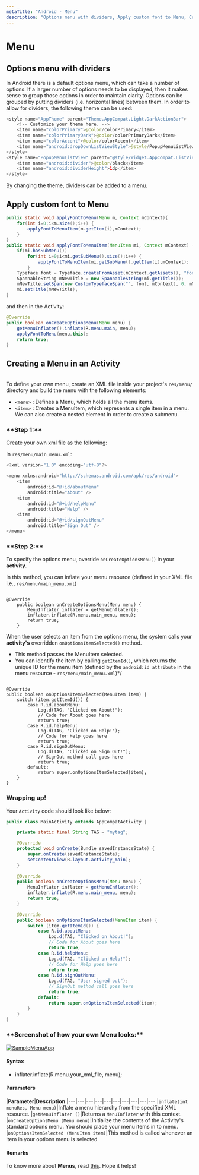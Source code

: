 ```yaml
---
metaTitle: "Android - Menu"
description: "Options menu with dividers, Apply custom font to Menu, Creating a Menu in an Activity"
---
```


# Menu




## Options menu with dividers


In Android there is a default options menu, which can take a number of options. If a larger number of options needs to be displayed, then it makes sense to group those options in order to maintain clarity. Options can be grouped by putting dividers (i.e. horizontal lines) between them. In order to allow for dividers, the following theme can be used:

```java
<style name="AppTheme" parent="Theme.AppCompat.Light.DarkActionBar">
    <!-- Customize your theme here. -->
    <item name="colorPrimary">@color/colorPrimary</item>
    <item name="colorPrimaryDark">@color/colorPrimaryDark</item>
    <item name="colorAccent">@color/colorAccent</item>
    <item name="android:dropDownListViewStyle">@style/PopupMenuListView</item>
</style>
<style name="PopupMenuListView" parent="@style/Widget.AppCompat.ListView.DropDown">
    <item name="android:divider">@color/black</item>
    <item name="android:dividerHeight">1dp</item>
</style>

```

By changing the theme, dividers can be added to a menu.



## Apply custom font to Menu


```java
public static void applyFontToMenu(Menu m, Context mContext){
    for(int i=0;i<m.size();i++) {
        applyFontToMenuItem(m.getItem(i),mContext);
    }
}
public static void applyFontToMenuItem(MenuItem mi, Context mContext) {
    if(mi.hasSubMenu())
        for(int i=0;i<mi.getSubMenu().size();i++) {
            applyFontToMenuItem(mi.getSubMenu().getItem(i),mContext);
        }
    Typeface font = Typeface.createFromAsset(mContext.getAssets(), "fonts/yourCustomFont.ttf");
    SpannableString mNewTitle = new SpannableString(mi.getTitle());
    mNewTitle.setSpan(new CustomTypefaceSpan("", font, mContext), 0, mNewTitle.length(), Spannable.SPAN_INCLUSIVE_INCLUSIVE);
    mi.setTitle(mNewTitle);
}

```

and then in the Activity:

```java
@Override
public boolean onCreateOptionsMenu(Menu menu) {
    getMenuInflater().inflate(R.menu.main, menu);
    applyFontToMenu(menu,this);
    return true;
}

```



## Creating a Menu in an Activity


<br>To define your own menu, create an XML file inside your project's `res/menu/` directory and build the menu with the following elements:

- `<menu>` : Defines a Menu, which holds all the menu items.
- `<item>` : Creates a MenuItem, which represents a single item in a menu. We can also create a nested  element in order to create a submenu.

<h3>**Step 1:**</h3>
Create your own xml file as the following:

In `res/menu/main_menu.xml`:

```java
<?xml version="1.0" encoding="utf-8"?>

<menu xmlns:android="http://schemas.android.com/apk/res/android">
    <item
        android:id="@+id/aboutMenu"
        android:title="About" />
    <item
        android:id="@+id/helpMenu"
        android:title="Help" />
    <item
        android:id="@+id/signOutMenu"
        android:title="Sign Out" />
</menu>

```

<h3>**Step 2:**</h3>

To specify the options menu, override `onCreateOptionsMenu()` in your **activity**.

In this method, you can inflate your menu resource (defined in your XML file i.e., `res/menu/main_menu.xml`)

```

@Override
    public boolean onCreateOptionsMenu(Menu menu) {
        MenuInflater inflater = getMenuInflater();
        inflater.inflate(R.menu.main_menu, menu);
        return true;
    }

```

When the user selects an item from the options menu, the system calls your **activity's** overridden `onOptionsItemSelected()` method.

- This method passes the MenuItem selected.
- You can identify the item by calling `getItemId()`, which returns the unique ID for the menu item (defined by the `android:id attribute` in the menu resource - `res/menu/main_menu.xml`)*/

```

@Override
public boolean onOptionsItemSelected(MenuItem item) {
    switch (item.getItemId()) {
        case R.id.aboutMenu:
            Log.d(TAG, "Clicked on About!");
            // Code for About goes here
            return true;
        case R.id.helpMenu:
            Log.d(TAG, "Clicked on Help!");
            // Code for Help goes here
            return true;
        case R.id.signOutMenu:
            Log.d(TAG, "Clicked on Sign Out!");
            // SignOut method call goes here
            return true;
        default:
            return super.onOptionsItemSelected(item);
    }
}

```

###  Wrapping up! 

Your `Activity` code should look like below:

```java
public class MainActivity extends AppCompatActivity {

    private static final String TAG = "mytag";

    @Override
    protected void onCreate(Bundle savedInstanceState) {
        super.onCreate(savedInstanceState);
        setContentView(R.layout.activity_main);
    }
    
    @Override
    public boolean onCreateOptionsMenu(Menu menu) {
        MenuInflater inflater = getMenuInflater();
        inflater.inflate(R.menu.main_menu, menu);
        return true;
    }

    @Override
    public boolean onOptionsItemSelected(MenuItem item) {
        switch (item.getItemId()) {
            case R.id.aboutMenu:
                Log.d(TAG, "Clicked on About!");
                // Code for About goes here
                return true;
            case R.id.helpMenu:
                Log.d(TAG, "Clicked on Help!");
                // Code for Help goes here
                return true;
            case R.id.signOutMenu:
                Log.d(TAG, "User signed out");
                // SignOut method call goes here
                return true;
            default:
                return super.onOptionsItemSelected(item);
        }
    }
}

```

<h3> **Screenshot of how your own Menu looks:** </h3>

[<img src="https://i.stack.imgur.com/HE2J8m.png" alt="SampleMenuApp" />](https://i.stack.imgur.com/HE2J8m.png)



#### Syntax


- inflater.inflate(R.menu.your_xml_file, menu);



#### Parameters


|**Parameter**|**Description**
|---|---|---|---|---|---|---|---|---|---
|`inflate(int menuRes, Menu menu)`|Inflate a menu hierarchy from the specified XML resource.
|`getMenuInflater ()`|Returns a `MenuInflater` with this context.
|`onCreateOptionsMenu (Menu menu)`|Initialize the contents of the Activity's standard options menu. You should place your menu items in to menu.
|`onOptionsItemSelected (MenuItem item)`|This method is called whenever an item in your options menu is selected



#### Remarks


To know more about **Menus**, read [this](https://developer.android.com/guide/topics/ui/menus.html). Hope it helps!

